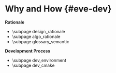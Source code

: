 Why and How {#eve-dev}
===========

**Rationale**

- \subpage design_rationale
- \subpage algo_rationale
- \subpage glossary_semantic

**Development Process**

- \subpage dev_environment
- \subpage dev_cmake
